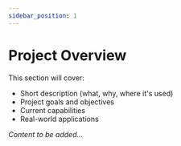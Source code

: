 ```yaml
---
sidebar_position: 1
---
```


# Project Overview

<!-- TODO: Add comprehensive project overview -->

This section will cover:
- Short description (what, why, where it's used)
- Project goals and objectives
- Current capabilities
- Real-world applications

*Content to be added...*
